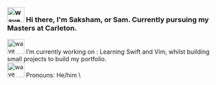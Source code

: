 ### <img src="https://github.com/goforbg/telegram-emoji-gifs/blob/master/wave.gif" width="40" height="35" alt="wave" /> Hi there, I'm Saksham, or Sam. Currently pursuing my Masters at Carleton. 


<img src="https://github.com/goforbg/telegram-emoji-gifs/blob/master/guy-with-laptop-1.gif?raw=true" width="40" height="35" alt="wave" /> I’m currently working on : Learning Swift and Vim, whilst building small projects to build my portfolio. \
<img src="https://github.com/goforbg/telegram-emoji-gifs/blob/master/snowman-waving.gif?raw=true" width="40" height="35" alt="wave" /> Pronouns: He/him \

<!--
**sam-malhotr4/sam-malhotr4** is a ✨ _special_ ✨ repository because its `README.md` (this file) appears on your GitHub profile.

Here are some ideas to get you started:

- 🔭 I’m currently working on ...
- 🌱 I’m currently learning ...
- 👯 I’m looking to collaborate on ...
- 🤔 I’m looking for help with ...
- 💬 Ask me about ...
- 📫 How to reach me: ...
- 😄 Pronouns: ...
- ⚡ Fun fact: ...
-->
